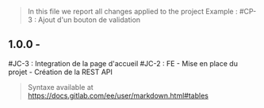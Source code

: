 > In this file we report all changes applied to the project
> Example :
> #CP-3 : Ajout d'un bouton de validation

1.0.0 -
-

#JC-3 : Integration de la page d'accueil
#JC-2 : FE - Mise en place du projet - Création de la REST API

> Syntaxe available at https://docs.gitlab.com/ee/user/markdown.html#tables